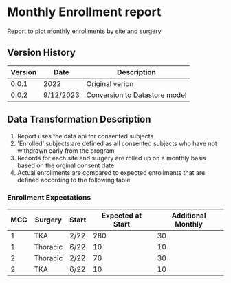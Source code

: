 # Monthly Enrollment report 
Report to plot monthly enrollments by site and surgery


## Version History
| Version   | Date | Description |
| ------ | ------ | ------ |
| 0.0.1 | 2022 | Original verion |
| 0.0.2 | 9/12/2023 | Conversion to Datastore model |


## Data Transformation Description
1. Report uses the data api for consented subjects
2. 'Enrolled' subjects are defined as all consented subjects who have not withdrawn early from the program 
3. Records for each site and surgery are rolled up on a monthly basis based on the orginal consent date
4. Actual enrollments are compared to expected enrollments that are defined according to the following table

### Enrollment Expectations
| MCC | Surgery   | Start  | Expected at Start | Additional Monthly | 
| ------ | ------ | ------ | ------ | ------ |
| 1 | TKA | 2/22 | 280 | 30 |
| 1 | Thoracic | 6/22 | 10 | 10 |
| 2 | Thoracic | 2/22 | 70 | 30 |
| 2 | TKA | 6/22 | 10 | 10 |
